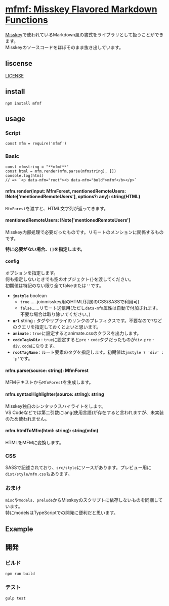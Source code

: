 # [mfmf: Misskey Flavored Markdown Functions](https://tamaina.github.io/mfmf/)
[Misskey](https://github.com/syuilo/misskey)で使われているMarkdown風の書式をライブラリとして扱うことができます。  
Misskeyのソースコードをほぼそのまま抜き出しています。

## liscense
[LICENSE](./LICENSE)

## install
```
npm install mfmf
```

## usage

### Script
```
const mfm = require('mfmf')
```

### Basic
```
const mfmstring = "**mfmf**"
const html = mfm.render(mfm.parse(mfmstring), [])
console.log(html)
// => `<p data-mfm="root"><b data-mfm="bold">mfmf</b></p>`
```

#### mfm.render(input: MfmForest, mentionedRemoteUsers: INote['mentionedRemoteUsers'], options?: any): string(HTML)
`MfmForest`を渡すと、HTML文字列が返ってきます。

#### mentionedRemoteUsers: INote['mentionedRemoteUsers']
Misskey内部処理で必要だったものです。リモートのメンションに関係するものです。

**特に必要がない場合、`[]`を指定します。**

#### config
オプションを指定します。  
何も指定しないときでも空のオブジェクト`{}`を渡してください。  
初期値は特記のない限り全てfalseまたは`''`です。

- **`jmstyle`** boolean
  * `true`……joinmisskey用のHTML(付属のCSS/SASSで利用可)
  * `false`……リモート送信用(ただし`data-mfm`属性は自動で付加されます。不要な場合は取り除いてください。)
- **`url`** string : タグやリプライのリンクのプレフィクスです。不要なので`?`などのクエリを指定しておくとよいと思います。
- **`animate`** : `true`に設定するとanimate.cssのクラスを出力します。
- **`codeTagAsDiv`** : `true`に設定すると`pre`・`code`タグだったものが`div.pre`・`div.code`になります。
- **`rootTagName`** : ルート要素のタグを指定します。初期値は`jmstyle ? 'div' : 'p'`です。

#### mfm.parse(source: string): MfmForest
MFMテキストから`MfmForest`を生成します。

#### mfm.syntaxHighlighter(source: string): string
Misskey独自のシンタックスハイライトをします。  
VS Codeなどでは第二引数にlang(使用言語)が存在すると言われますが、未実装のため使われません。

#### mfm.htmlToMfm(html: string): string(mfm)
HTMLをMFMに変換します。

### CSS
SASSで記述されており、`src/style`にソースがあります。プレビュー用に`dist/style/mfm.css`もあります。

### おまけ
`misc`や`models`、`prelude`からMisskeyのスクリプトに依存しないものを同梱しています。  
特にmodelsはTypeScriptでの開発に便利だと思います。

## Example
<script defer src="https://use.fontawesome.com/releases/v5.5.0/js/all.js" crossorigin="anonymous"></script>
<link rel="stylesheet" type="text/css" media="screen" href="./dist/style/mfm.css" />
<link rel="stylesheet" type="text/css" media="screen" href="https://cdn.jsdelivr.net/npm/animate.css@3.5.2/animate.min.css" />

<!-- render by test.js and paste here to try mfm -->

## 開発
### ビルド
```
npm run build
```

### テスト
```
gulp test
```